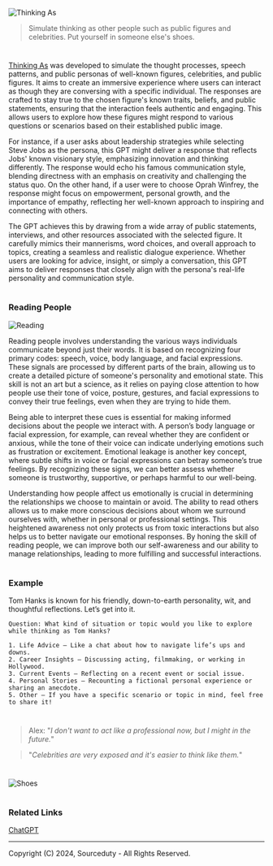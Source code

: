 ![Thinking As](https://github.com/user-attachments/assets/e8c9b4cc-35c2-4fb7-ad78-448c5a7fa6e3)

> Simulate thinking as other people such as public figures and celebrities. Put yourself in someone else's shoes.

#

[Thinking As](https://chatgpt.com/g/g-l2496H1tg-thinking-as) was developed to simulate the thought processes, speech patterns, and public personas of well-known figures, celebrities, and public figures. It aims to create an immersive experience where users can interact as though they are conversing with a specific individual. The responses are crafted to stay true to the chosen figure's known traits, beliefs, and public statements, ensuring that the interaction feels authentic and engaging. This allows users to explore how these figures might respond to various questions or scenarios based on their established public image.

For instance, if a user asks about leadership strategies while selecting Steve Jobs as the persona, this GPT might deliver a response that reflects Jobs' known visionary style, emphasizing innovation and thinking differently. The response would echo his famous communication style, blending directness with an emphasis on creativity and challenging the status quo. On the other hand, if a user were to choose Oprah Winfrey, the response might focus on empowerment, personal growth, and the importance of empathy, reflecting her well-known approach to inspiring and connecting with others.

The GPT achieves this by drawing from a wide array of public statements, interviews, and other resources associated with the selected figure. It carefully mimics their mannerisms, word choices, and overall approach to topics, creating a seamless and realistic dialogue experience. Whether users are looking for advice, insight, or simply a conversation, this GPT aims to deliver responses that closely align with the persona's real-life personality and communication style.

#
### Reading People

![Reading](https://github.com/user-attachments/assets/bc652538-49a2-4c35-997e-c0151a18d4a9)

Reading people involves understanding the various ways individuals communicate beyond just their words. It is based on recognizing four primary codes: speech, voice, body language, and facial expressions. These signals are processed by different parts of the brain, allowing us to create a detailed picture of someone's personality and emotional state. This skill is not an art but a science, as it relies on paying close attention to how people use their tone of voice, posture, gestures, and facial expressions to convey their true feelings, even when they are trying to hide them.

Being able to interpret these cues is essential for making informed decisions about the people we interact with. A person’s body language or facial expression, for example, can reveal whether they are confident or anxious, while the tone of their voice can indicate underlying emotions such as frustration or excitement. Emotional leakage is another key concept, where subtle shifts in voice or facial expressions can betray someone’s true feelings. By recognizing these signs, we can better assess whether someone is trustworthy, supportive, or perhaps harmful to our well-being.

Understanding how people affect us emotionally is crucial in determining the relationships we choose to maintain or avoid. The ability to read others allows us to make more conscious decisions about whom we surround ourselves with, whether in personal or professional settings. This heightened awareness not only protects us from toxic interactions but also helps us to better navigate our emotional responses. By honing the skill of reading people, we can improve both our self-awareness and our ability to manage relationships, leading to more fulfilling and successful interactions.

#
### Example

Tom Hanks is known for his friendly, down-to-earth personality, wit, and thoughtful reflections. Let’s get into it.
```
Question: What kind of situation or topic would you like to explore while thinking as Tom Hanks?

1. Life Advice – Like a chat about how to navigate life’s ups and downs.
2. Career Insights – Discussing acting, filmmaking, or working in Hollywood.
3. Current Events – Reflecting on a recent event or social issue.
4. Personal Stories – Recounting a fictional personal experience or sharing an anecdote.
5. Other – If you have a specific scenario or topic in mind, feel free to share it!
```

#

> Alex: "*I don't want to act like a professional now, but I might in the future.*"

> "*Celebrities are very exposed and it's easier to think like them.*"

#

![Shoes](https://github.com/user-attachments/assets/a29a0d47-050a-44ea-b355-59da5f6a5722)

#
### Related Links

[ChatGPT](https://github.com/sourceduty/ChatGPT)

***
Copyright (C) 2024, Sourceduty - All Rights Reserved.
